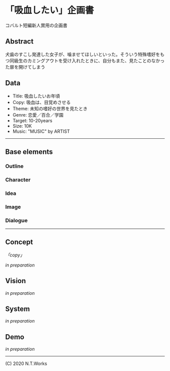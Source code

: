 # 「吸血したい」企画書

コバルト短編新人賞用の企画書

## Abstract

犬歯のすこし発達した女子が、噛ませてほしいといった。そういう特殊嗜好をもつ同級生のカミングアウトを受け入れたときに、自分もまた、見たことのなかった扉を開けてしまう

## Data

- Title: 吸血したいお年頃
- Copy: 吸血は、目覚めさせる
- Theme: 未知の嗜好の世界を見たとき
- Genre: 恋愛／百合／学園
- Target: 10-20years
- Size: 10K
- Music: "MUSIC" by ARTIST

---

## Base elements

### Outline

### Character

### Idea

### Image

### Dialogue

---

## Concept

_「copy」_

_in preparation_

## Vision

_in preparation_

## System

_in preparation_

## Demo

_in preparation_

---
(C) 2020 N.T.Works
